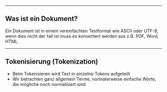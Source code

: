 
---
## Was ist ein Dokument?
Ein Dokument ist in einem vereinfachten Textformat wie ASCII oder UTF-8, wenn dies nicht der fall ist muss es konvertiert werden aus z.B. PDF, Word, HTML

---

## Tokenisierung (Tokenization)
- Beim Tokenisieren wird Text in einzelne Tokens aufgeteilt
- Wir betrachten ganz allgemein Terme, normalerweise einfache Worte, die mögliche noch normalisiert sind
